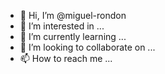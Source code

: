- 👋 Hi, I’m @miguel-rondon
- 👀 I’m interested in ...
- 🌱 I’m currently learning ...
- 💞️ I’m looking to collaborate on ...
- 📫 How to reach me ...

<!---
miguel-rondon/miguel-rondon is a ✨ special ✨ repository because its `README.md` (this file) appears on your GitHub profile.
You can click the Preview link to take a look at your changes.
--->
